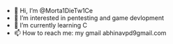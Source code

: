 - 👋 Hi, I’m @Morta1DieTw1Ce
- 👀 I’m interested in pentesting and game devlopment
- 🌱 I’m currently learning C
- 📫 How to reach me: my gmail abhinavpd9gmail.com

<!---
Morta1DieTw1Ce/Morta1DieTw1Ce is a ✨ special ✨ repository because its `README.md` (this file) appears on your GitHub profile.
You can click the Preview link to take a look at your changes.
--->
